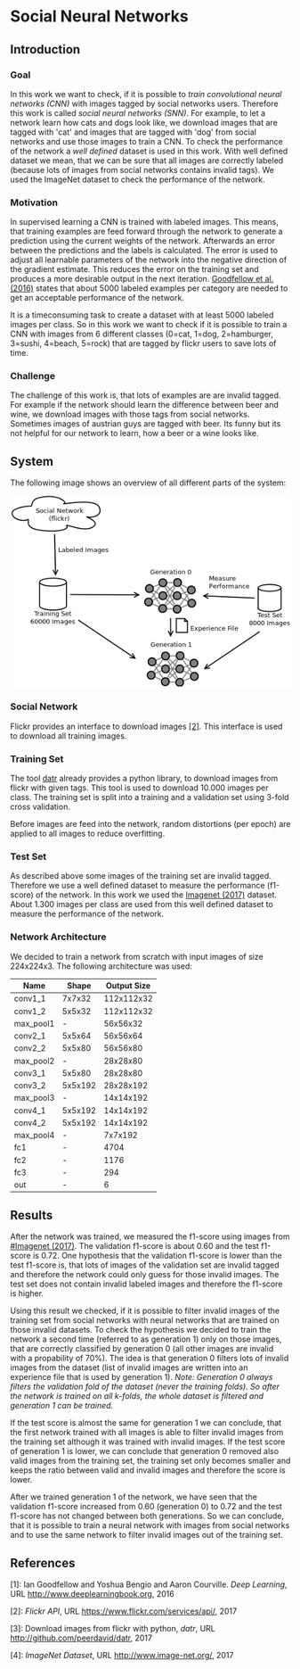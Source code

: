 # Social Neural Networks


## Introduction
### Goal
In this work we want to check, if it is possible to *train convolutional neural networks (CNN)*
with images tagged by social networks users. Therefore this work is called *social neural networks (SNN)*.
For example, to let a network learn how cats and dogs look like, we download images that are tagged with 'cat' 
and images that are tagged with 'dog' from social networks and use those images to train a CNN. To check the 
performance of the network a *well defined* dataset is used in this work. 
With well defined dataset we mean, that we can be sure that all images are correctly labeled (because lots of images from social 
networks contains invalid tags). We used the ImageNet dataset to check the performance of the network.

### Motivation
In supervised learning a CNN is trained with labeled images. This means, that training examples
are feed forward through the network to generate a prediction using the current weights of the network. Afterwards an error between the
predictions and the labels is calculated. The error is used to adjust all learnable parameters of the network into the negative 
direction of the gradient estimate. This reduces the error on the training set and produces a more
desirable output in the next iteration. [Goodfellow et al. (2016)](#Goodfellow-et-al-2016) states that about 5000 labeled examples per category
are needed to get an acceptable performance of the network. 

It is a timeconsuming task to create a dataset with at least 5000 labeled images per class. So in this work we want to check if it
is possible to train a CNN with images from 6 different classes (0=cat, 1=dog, 2=hamburger, 3=sushi, 4=beach, 5=rock) 
that are tagged by flickr users to save lots of time.

### Challenge
The challenge of this work is, that lots of examples are are invalid tagged. For example if the network should learn 
the difference between beer and wine, we download images with those tags from social networks. Sometimes images
of austrian guys are tagged with beer. Its funny but its not helpful for our network to learn, how a beer or a wine looks like.

## System
The following image shows an overview of all different parts of the system:

![System Overview](docs/system-overview.png)

### Social Network
Flickr provides an interface to download images [[2]](#Flickr-Api-2017). This interface is used
to download all training images.

### Training Set
The tool [datr](#Flickr-Api-2017)
already provides a python library, to download images from flickr with given tags. This tool is used
to download 10.000 images per class. The training set is split into a training and a validation set using 
3-fold cross validation.

Before images are feed into the network, random distortions (per epoch) are applied to all images to reduce
overfitting.

### Test Set
As described above some images of the training set are invalid tagged. Therefore we use a well defined dataset
to measure the performance (f1-score) of the network. In this work we used the [Imagenet (2017)](#Imagenet-2017) dataset.
About 1.300 images per class are used from this well defined dataset to measure the performance of the network.

### Network Architecture
We decided to train a network from scratch with input images of size 224x224x3.
The following architecture was used:

| Name          | Shape            | Output Size  |
| ------------- | ---------------- | ------------ |
| conv1_1       | 7x7x32           | 112x112x32   |
| conv1_2       | 5x5x32           | 112x112x32   |
| max_pool1     | -                | 56x56x32     |
| conv2_1       | 5x5x64           | 56x56x64     |
| conv2_2       | 5x5x80           | 56x56x80     |
| max_pool2     | -                | 28x28x80     |
| conv3_1       | 5x5x80           | 28x28x80     |
| conv3_2       | 5x5x192          | 28x28x192    |
| max_pool3     | -                | 14x14x192    |
| conv4_1       | 5x5x192          | 14x14x192    |
| conv4_2       | 5x5x192          | 14x14x192    |
| max_pool4     | -                | 7x7x192      |
| fc1           | -                | 4704         |
| fc2           | -                | 1176         |
| fc3           | -                | 294          |
| out           | -                | 6            |


## Results 
After the network was trained, we measured the f1-score using images from [#Imagenet (2017)](Imagenet-2017).
The validation f1-score is about 0.60 and the test f1-score is 0.72. One hypothesis that the validation f1-score
is lower than the test f1-score is, that lots of images of the validation set are invalid tagged and therefore the network could only 
guess for those invalid images. The test set does not contain invalid labeled images and therefore the f1-score is higher.

Using this result we checked, if it is possible to filter invalid images of the training set from social networks with
neural networks that are trained on those invalid datasets. To check the hypothesis we decided to train the network a second 
time (referred to as generation 1) only on those images, that are correctly classified by generation 0 (all other images are invalid with 
a propability of 70%). The idea is that generation 0 filters lots of invalid images from the dataset (list of invalid images 
are written into an experience file that is used by generation 1).
*Note: Generation 0 always filters the validation fold of the dataset (never the training folds). So after the network is 
trained on all k-folds, the whole dataset is filtered and generation 1 can be trained.*

If the test score is almost the same for generation 1 we can 
conclude, that the first network trained with all images is able to filter invalid images from the training set although it was 
trained with invalid images. If the test score of generation 1 is lower, we can conclude that generation 0 removed also valid images
from the training set, the training set only becomes smaller and keeps the ratio between valid and invalid images and 
therefore the score is lower.

After we trained generation 1 of the network, we have seen that the validation f1-score increased from 0.60 (generation 0) to 
0.72 and the test f1-score has not changed between both generations. So we can conclude, that it is possible to train a neural network
with images from social networks and to use the same network to filter invalid images out of the training set.


## References
<a name="Goodfellow-et-al-2016">[1]</a>: Ian Goodfellow and Yoshua Bengio and Aaron Courville. *Deep Learning*, 
URL <a href="http://www.deeplearningbook.org">http://www.deeplearningbook.org</a>, 2016

<a name="Flickr-Api-2017">[2]</a>: *Flickr API*, 
URL <a hrref="https://www.flickr.com/services/api/">https://www.flickr.com/services/api/</a>, 2017

<a name="Datr-2017">[3]</a>: Download images from flickr with python, *datr*, 
URL <a hrref="http://github.com/peerdavid/datr">http://github.com/peerdavid/datr</a>, 2017

<a name="Imagenet-2017">[4]</a>: *ImageNet Dataset*, 
URL <a hrref="http://www.image-net.org/">http://www.image-net.org/</a>, 2017